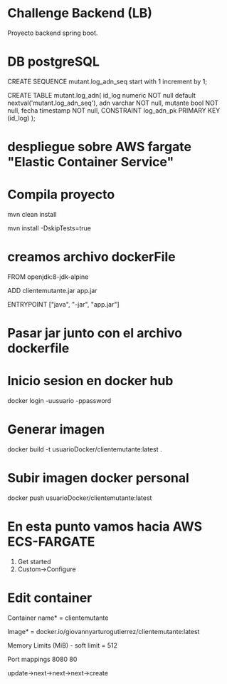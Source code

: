 # Challenge Backend (LB)

Proyecto backend spring boot.

# DB postgreSQL

CREATE SEQUENCE mutant.log_adn_seq
start with 1
increment by 1;

CREATE TABLE mutant.log_adn(
id_log                   numeric  NOT null default nextval('mutant.log_adn_seq'),
adn                      varchar  NOT null,
mutante                  bool     NOT null,
fecha                    timestamp NOT null,
CONSTRAINT log_adn_pk PRIMARY KEY (id_log)
);

# despliegue sobre AWS fargate "Elastic Container Service"

# Compila proyecto

mvn clean install

mvn install -DskipTests=true

# creamos archivo dockerFile

FROM openjdk:8-jdk-alpine

ADD clientemutante.jar app.jar

ENTRYPOINT ["java", "-jar", "app.jar"]

# Pasar jar junto con el archivo dockerfile

# Inicio sesion en docker hub

docker login -uusuario -ppassword

# Generar imagen

docker build -t usuarioDocker/clientemutante:latest .

# Subir imagen docker personal

docker push usuarioDocker/clientemutante:latest

# En esta punto vamos hacia AWS ECS-FARGATE

1. Get started
2. Custom->Configure

# Edit container

Container name* = clientemutante

Image* = docker.io/giovannyarturogutierrez/clientemutante:latest

Memory Limits (MiB) - soft limit = 512

Port mappings
8080
80

update->next->next->next->create

